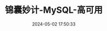 ---
title: 锦囊妙计-MySQL-高可用
date: 2024-05-02 17:50:33
tags: 
  - MySQL 
categories: 
  - Interview
password: zzy   
message: 会员文档
---